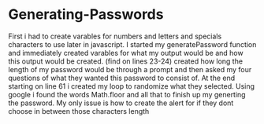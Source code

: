 # Generating-Passwords
First i had to create varables for numbers and letters and specials characters to use later in javascript.
I started my generatePassword function and immediately created varables for what my output would be and how this output would be created. (find on lines 23-24)
created how long the length of my password would be through a prompt and then asked my four questions of what they wanted this password to consist of.
At the end starting on line 61 i created my loop to randomize what they selected. Using google i found the words Math.floor and all that to finish up my generting the password.
My only issue is how to create the alert for if they dont choose in between those characters length